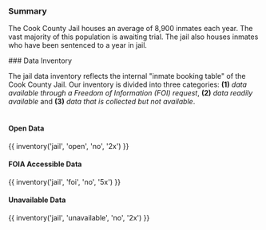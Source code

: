 ### Summary  

The Cook County Jail houses an average of 8,900 inmates each year. The vast majority of this population is awaiting trial. The jail also houses inmates who have been sentenced to a year in jail.

<span id="jail-data"/>
### Data Inventory  

The jail data inventory reflects the internal "inmate booking table" of the Cook County Jail. Our inventory is divided into three categories: **(1)** *data available through a Freedom of Information (FOI) request*, **(2)** *data readily available* and **(3)** *data that is collected but not available*. <br><br>

#### Open Data

{{ inventory('jail', 'open', 'no', '2x') }}

#### FOIA Accessible Data

{{ inventory('jail', 'foi', 'no', '5x') }}

#### Unavailable Data

{{ inventory('jail', 'unavailable', 'no', '2x') }}

<br><br>